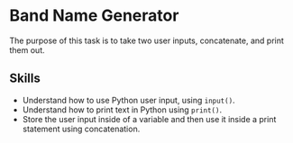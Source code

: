 # Band Name Generator

The purpose of this task is to take two user inputs, concatenate, and print them out.

## Skills

- Understand how to use Python user input, using `input()`.
- Understand how to print text in Python using `print()`.
- Store the user input inside of a variable and then use it inside a print statement using concatenation.
